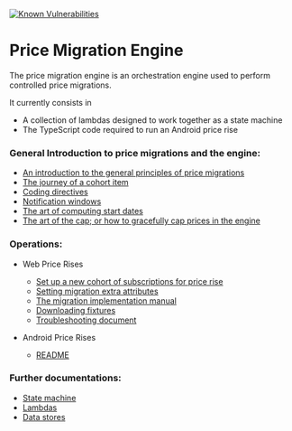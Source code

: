 [![Known Vulnerabilities](https://snyk.io/test/github/guardian/price-migration-engine/badge.svg?targetFile=build.sbt)](https://snyk.io/test/github/guardian/price-migration-engine?targetFile=build.sbt)

# Price Migration Engine

The price migration engine is an orchestration engine used to perform controlled price migrations. 

It currently consists in

- A collection of lambdas designed to work together as a state machine
- The TypeScript code required to run an Android price rise

### General Introduction to price migrations and the engine:

- [An introduction to the general principles of price migrations](docs/price-migrations-from-first-principles.md)
- [The journey of a cohort item](docs/the-journey-of-a-cohort-item.md)
- [Coding directives](docs/coding-directives.md)
- [Notification windows](docs/notification-windows.md)
- [The art of computing start dates](docs/start-date-computation.md)
- [The art of the cap; or how to gracefully cap prices in the engine](docs/the-art-of-the-cap.md)

### Operations:

- Web Price Rises
    - [Set up a new cohort of subscriptions for price rise](docs/subscription-numbers-upload.md)
    - [Setting migration extra attributes](docs/migration-extra-attributes.md)
    - [The migration implementation manual](docs/migration-implementation-manual.md)
    - [Downloading fixtures](docs/downloading-fixtures.md)
    - [Troubleshooting document](docs/troubleshooting.md)

- Android Price Rises
    - [README](./android-price-rise/README.md)


### Further documentations:

* [State machine](stateMachine/README.md)
* [Lambdas](lambda/README.md)
* [Data stores](dynamoDb/README.md)
